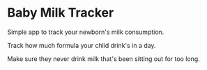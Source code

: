 # Baby Milk Tracker

Simple app to track your newborn's milk consumption.

Track how much formula your chlid drink's in a day.

Make sure they never drink milk that's been sitting out for too long.
